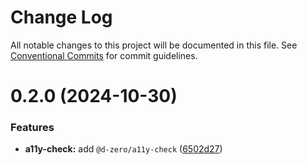 # Change Log

All notable changes to this project will be documented in this file.
See [Conventional Commits](https://conventionalcommits.org) for commit guidelines.

# 0.2.0 (2024-10-30)

### Features

- **a11y-check:** add `@d-zero/a11y-check` ([6502d27](https://github.com/d-zero-dev/tools/commit/6502d273b0ab484ae6e51334faaf4d16734af63a))
